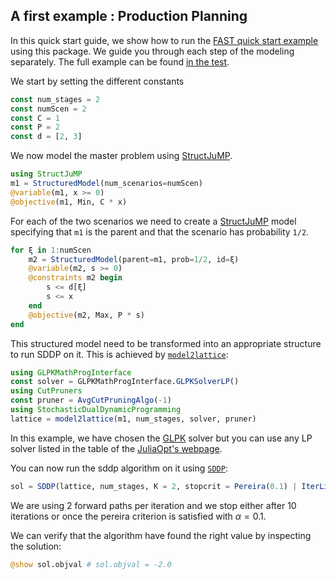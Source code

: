 ## A first example : Production Planning

In this quick start guide, we show how to run the [FAST quick start example](https://web.stanford.edu/~lcambier/fast/demo.php) using this package.
We guide you through each step of the modeling separately.
The full example can be found [in the test](https://github.com/blegat/StochasticDualDynamicProgramming.jl/blob/master/test/optimize_stock.jl).

We start by setting the different constants
```julia
const num_stages = 2
const numScen = 2
const C = 1
const P = 2
const d = [2, 3]
```

We now model the master problem using [StructJuMP](https://github.com/StructJuMP/StructJuMP.jl).
```julia
using StructJuMP
m1 = StructuredModel(num_scenarios=numScen)
@variable(m1, x >= 0)
@objective(m1, Min, C * x)
```

For each of the two scenarios we need to create a [StructJuMP](https://github.com/StructJuMP/StructJuMP.jl) model specifying that `m1` is the parent and that the scenario has probability `1/2`.
```julia
for ξ in 1:numScen
    m2 = StructuredModel(parent=m1, prob=1/2, id=ξ)
    @variable(m2, s >= 0)
    @constraints m2 begin
        s <= d[ξ]
        s <= x
    end
    @objective(m2, Max, P * s)
end
```

This structured model need to be transformed into an appropriate structure to run SDDP on it.
This is achieved by [`model2lattice`](@ref):
```julia
using GLPKMathProgInterface
const solver = GLPKMathProgInterface.GLPKSolverLP()
using CutPruners
const pruner = AvgCutPruningAlgo(-1)
using StochasticDualDynamicProgramming
lattice = model2lattice(m1, num_stages, solver, pruner)
```
In this example, we have chosen the [GLPK](https://github.com/JuliaOpt/GLPKMathProgInterface.jl/) solver but you can use any LP solver listed in the table of the [JuliaOpt's webpage](http://www.juliaopt.org/).

You can now run the sddp algorithm on it using [`SDDP`](@ref):
```julia
sol = SDDP(lattice, num_stages, K = 2, stopcrit = Pereira(0.1) | IterLimit(10))
```
We are using 2 forward paths per iteration and we stop either after 10 iterations or once the pereira criterion is satisfied with $\alpha = 0.1$.

We can verify that the algorithm have found the right value by inspecting the solution:
```julia
@show sol.objval # sol.objval = -2.0
```
